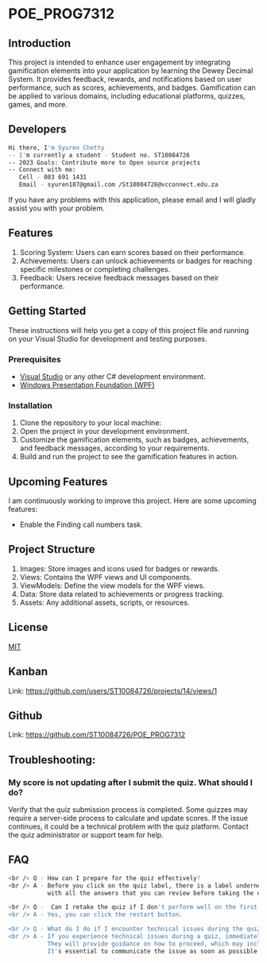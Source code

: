 # POE_PROG7312
## Introduction
This project is intended to enhance user engagement by integrating gamification elements into your application by learning the Dewey Decimal System. It provides feedback, rewards, and notifications based on user performance, such as scores, achievements, and badges. Gamification can be applied to various domains, including educational platforms, quizzes, games, and more.
## Developers
```bash
Hi there, I'm Syuren Chetty
-- I'm currently a student - Student no. ST10084726
-- 2023 Goals: Contribute more to Open source projects
-- Connect with me:
   Cell - 083 691 1431
   Email - syuren187@gmail.com /St10084726@vcconnect.edu.za
```
If you have any problems with this application, please email and I will gladly assist you with your problem.

## Features
1) Scoring System: Users can earn scores based on their performance.
2) Achievements: Users can unlock achievements or badges for reaching specific milestones or completing challenges.
3) Feedback: Users receive feedback messages based on their performance.

## Getting Started
These instructions will help you get a copy of this project file and running on your Visual Studio for development and testing purposes.

### Prerequisites
- [Visual Studio](https://visualstudio.microsoft.com/) or any other C# development environment.
- [Windows Presentation Foundation (WPF)](https://docs.microsoft.com/en-us/dotnet/framework/wpf/getting-started/walkthrough-my-first-wpf-desktop-application)

### Installation
1. Clone the repository to your local machine:
2. Open the project in your development environment.
3. Customize the gamification elements, such as badges, achievements, and feedback messages, according to your requirements.
4. Build and run the project to see the gamification features in action.

## Upcoming Features
I am continuously working to improve this project. Here are some upcoming features:
- Enable the Finding call numbers task.

## Project Structure
1. Images: Store images and icons used for badges or rewards.
2. Views: Contains the WPF views and UI components.
3. ViewModels: Define the view models for the WPF views.
4. Data: Store data related to achievements or progress tracking.
5. Assets: Any additional assets, scripts, or resources.

## License
[MIT](https://choosealicense.com/licenses/mit/)

## Kanban
Link: https://github.com/users/ST10084726/projects/14/views/1

## Github
Link: https://github.com/ST10084726/POE_PROG7312

## Troubleshooting:
### My score is not updating after I submit the quiz. What should I do?
 Verify that the quiz submission process is completed. Some quizzes may require a server-side process to calculate and update scores. 
 If the issue continues, it could be a technical problem with the quiz platform. Contact the quiz administrator or support team for help.

## FAQ
```bash
<br /> Q - How can I prepare for the quiz effectively?
<br /> A - Before you click on the quiz label, there is a label underneath it that says "Answers," which will bring up a pop-up window
           with all the answers that you can review before taking the quiz.

<br /> Q -  Can I retake the quiz if I don't perform well on the first attempt?
<br /> A - Yes, you can click the restart button.

<br /> Q - What do I do if I encounter technical issues during the quiz, such as a system crash or a sudden internet disconnect?
<br /> A - If you experience technical issues during a quiz, immediately contact your instructor or the quiz administrator to explain the situation.
           They will provide guidance on how to proceed, which may include granting an extension or a retake opportunity, depending on the circumstances.
           It's essential to communicate the issue as soon as possible.
```



